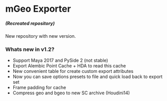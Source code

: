 # mGeo Exporter
##### (Recreated repository)

New repository with new version.

### Whats new in v1.2?

- Support Maya 2017 and PySide 2 (not stable)
- Export Alembic Point Cache + HDA to read this cache
- New convenient table for create custom export attributes
- Now you can save options presets to file and quick load back to export set
- Frame padding for cache
- Compress geo and bgeo to new SC archive (Houdini14)
